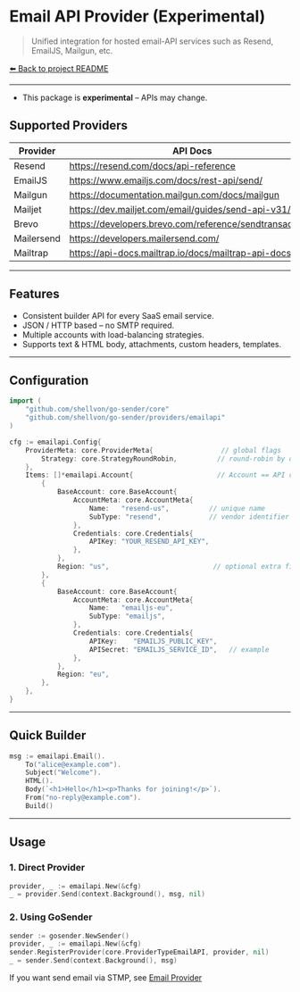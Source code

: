 # Email API Provider (Experimental)

> Unified integration for hosted email-API services such as Resend, EmailJS, Mailgun, etc.

[⬅️ Back to project README](../../README.md)

---

- This package is **experimental** – APIs may change.


## Supported Providers

| Provider   | API Docs                                                       |
| ---------- | -------------------------------------------------------------- |
| Resend     | https://resend.com/docs/api-reference                          |
| EmailJS    | https://www.emailjs.com/docs/rest-api/send/                    |
| Mailgun    | https://documentation.mailgun.com/docs/mailgun                 |
| Mailjet    | https://dev.mailjet.com/email/guides/send-api-v31/             |
| Brevo      | https://developers.brevo.com/reference/sendtransacemail        |
| Mailersend | https://developers.mailersend.com/                             |
| Mailtrap   | https://api-docs.mailtrap.io/docs/mailtrap-api-docs            |

---

## Features

- Consistent builder API for every SaaS email service.
- JSON / HTTP based – no SMTP required.
- Multiple accounts with load-balancing strategies.
- Supports text & HTML body, attachments, custom headers, templates.

---

## Configuration

```go
import (
    "github.com/shellvon/go-sender/core"
    "github.com/shellvon/go-sender/providers/emailapi"
)

cfg := emailapi.Config{
    ProviderMeta: core.ProviderMeta{                 // global flags
        Strategy: core.StrategyRoundRobin,          // round-robin by default
    },
    Items: []*emailapi.Account{                     // Account == API credentials per vendor
        {
            BaseAccount: core.BaseAccount{
                AccountMeta: core.AccountMeta{
                    Name:   "resend-us",          // unique name
                    SubType: "resend",            // vendor identifier
                },
                Credentials: core.Credentials{
                    APIKey: "YOUR_RESEND_API_KEY",
                },
            },
            Region: "us",                          // optional extra fields
        },
        {
            BaseAccount: core.BaseAccount{
                AccountMeta: core.AccountMeta{
                    Name:   "emailjs-eu",
                    SubType: "emailjs",
                },
                Credentials: core.Credentials{
                    APIKey:    "EMAILJS_PUBLIC_KEY",
                    APISecret: "EMAILJS_SERVICE_ID",   // example
                },
            },
            Region: "eu",
        },
    },
}
```

---

## Quick Builder

```go
msg := emailapi.Email().
    To("alice@example.com").
    Subject("Welcome").
    HTML().
    Body(`<h1>Hello</h1><p>Thanks for joining!</p>`).
    From("no-reply@example.com").
    Build()
```

---

## Usage

### 1. Direct Provider

```go
provider, _ := emailapi.New(&cfg)
_ = provider.Send(context.Background(), msg, nil)
```

### 2. Using GoSender

```go
sender := gosender.NewSender()
provider, _ := emailapi.New(&cfg)
sender.RegisterProvider(core.ProviderTypeEmailAPI, provider, nil)
_ = sender.Send(context.Background(), msg)
```

If you want send email via STMP, see [Email Provider](../email/README.md)
